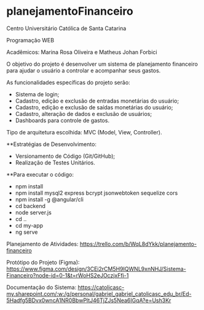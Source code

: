 # planejamentoFinanceiro

Centro Universitário Católica de Santa Catarina

Programação WEB

Acadêmicos: Marina Rosa Oliveira e Matheus Johan Forbici

O objetivo do projeto é desenvolver um sistema de planejamento financeiro para ajudar o usuário a controlar e acompanhar seus gastos.

As funcionalidades específicas do projeto serão:
- Sistema de login;
- Cadastro, edição e exclusão de entradas monetárias do usuário;
- Cadastro, edição e exclusão de saídas monetárias do usuário;
- Cadastro, alteração de dados e exclusão de usuários;
- Dashboards para controle de gastos.

Tipo de arquitetura escolhida: MVC (Model, View, Controller).

**Estratégias de Desenvolvimento:
- Versionamento de Código (Git/GitHub);
- Realização de Testes Unitários.

**Para executar o código:
- npm install
- npm install mysql2 express bcrypt jsonwebtoken sequelize cors
- npm install -g @angular/cli
- cd backend
- node server.js
- cd ..
- cd my-app
- ng serve

Planejamento de Atividades:
https://trello.com/b/WqL8dYkk/planejamento-financeiro

Protótipo do Projeto (Figma):
https://www.figma.com/design/3CEi2rCM5H9IQWNL9xnNHJ/Sistema-Financeiro?node-id=0-1&t=rWoHS2eJOczjxFfi-1

Documentação do Sistema: 
https://catolicasc-my.sharepoint.com/:w:/g/personal/gabriel_gabriel_catolicasc_edu_br/Ed-5Hadfg5BDvx0wncA1NR0BbwPltJ46TjZJs5Nea6IGqA?e=Ush3Kr
